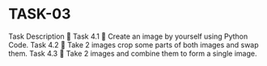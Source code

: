 # TASK-03
Task Description 📄
Task 4.1
📌 Create an image by yourself using Python Code.
Task 4.2
📌 Take 2 images crop some parts of both images and swap them.
Task 4.3
📌 Take 2 images and combine them to form a single image.
